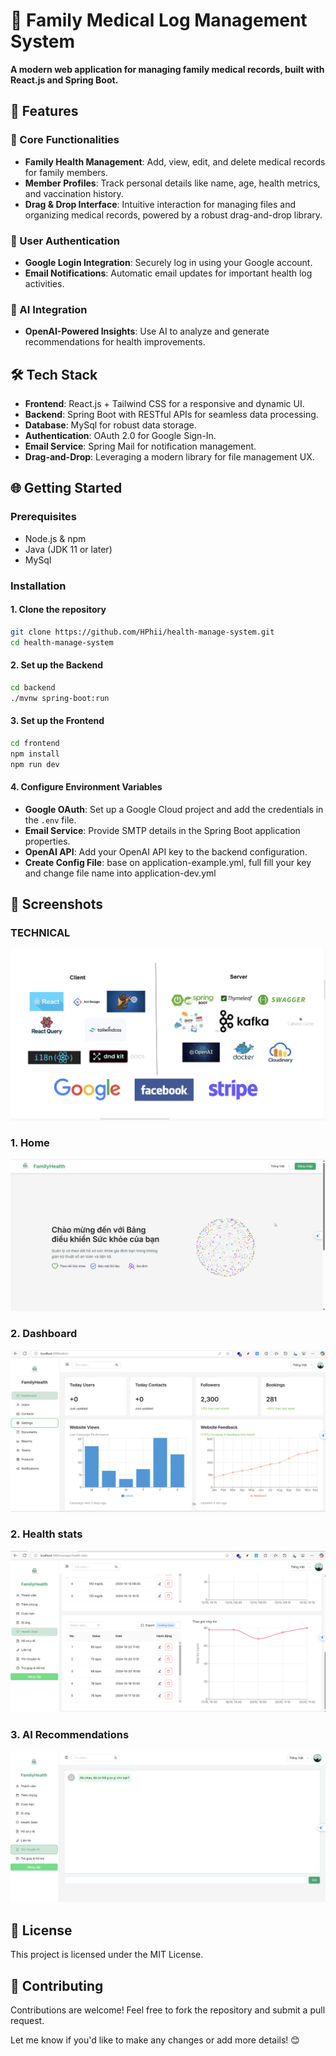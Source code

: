 # 🏥 Family Medical Log Management System

**A modern web application for managing family medical records, built with React.js and Spring Boot.**

## 🚀 Features

### 🌟 Core Functionalities

- **Family Health Management**: Add, view, edit, and delete medical records for family members.
- **Member Profiles**: Track personal details like name, age, health metrics, and vaccination history.
- **Drag & Drop Interface**: Intuitive interaction for managing files and organizing medical records, powered by a robust drag-and-drop library.

### 🔐 User Authentication

- **Google Login Integration**: Securely log in using your Google account.
- **Email Notifications**: Automatic email updates for important health log activities.

### 🤖 AI Integration

- **OpenAI-Powered Insights**: Use AI to analyze and generate recommendations for health improvements.

## 🛠️ Tech Stack

- **Frontend**: React.js + Tailwind CSS for a responsive and dynamic UI.
- **Backend**: Spring Boot with RESTful APIs for seamless data processing.
- **Database**: MySql for robust data storage.
- **Authentication**: OAuth 2.0 for Google Sign-In.
- **Email Service**: Spring Mail for notification management.
- **Drag-and-Drop**: Leveraging a modern library for file management UX.

## 🌐 Getting Started

### Prerequisites

- Node.js & npm
- Java (JDK 11 or later)
- MySql

### Installation

#### 1. Clone the repository

```bash
git clone https://github.com/HPhii/health-manage-system.git
cd health-manage-system
```

#### 2. Set up the Backend

```bash
cd backend
./mvnw spring-boot:run
```

#### 3. Set up the Frontend

```bash
cd frontend
npm install
npm run dev
```

#### 4. Configure Environment Variables

- **Google OAuth**: Set up a Google Cloud project and add the credentials in the `.env` file.
- **Email Service**: Provide SMTP details in the Spring Boot application properties.
- **OpenAI API**: Add your OpenAI API key to the backend configuration.
- **Create Config File**: base on application-example.yml, full fill your key and change file name into application-dev.yml

## 📸 Screenshots

### TECHNICAL

![Technical](/z.document/image/Technical.png)

### 1. Home

![Home](/z.document/image/home.png)

### 2. Dashboard

![Dasboard](/z.document/image/dashboard.png)

### 2. Health stats

![HealthStats](/z.document/image/health-stats.png)

### 3. AI Recommendations

![AI Recommendations](/z.document/image/chat-ai.png)

## 📝 License

This project is licensed under the MIT License.

## 🤝 Contributing

Contributions are welcome! Feel free to fork the repository and submit a pull request.

Let me know if you'd like to make any changes or add more details! 😊
